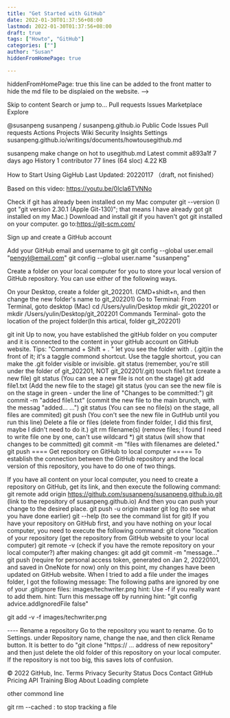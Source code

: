 ```yaml
---
title: "Get Started with GitHub"
date: 2022-01-30T01:37:56+08:00
lastmod: 2022-01-30T01:37:56+08:00
draft: true
tags: ["Howto", "GitHub"]
categories: [""]
author: "Susan"
hiddenFromHomePage: true

---
```

<!-->
hiddenFromHomePage: true

this line can be added to the front matter to hide the md file to be displaied on the website.
-->
Skip to content
Search or jump to…
Pull requests
Issues
Marketplace
Explore
 
@susanpeng 
susanpeng
/
susanpeng.github.io
Public
Code
Issues
Pull requests
Actions
Projects
Wiki
Security
Insights
Settings
susanpeng.github.io/writings/documents/howtousegithub.md

susanpeng make change on hot to usegithub.md
Latest commit a893a1f 7 days ago
 History
 1 contributor
77 lines (64 sloc)  4.22 KB
   
How to Start Using GigHub Last Updated: 20220117 （draft, not finished）

Based on this video: https://youtu.be/0Icla6TVNNo

Check if git has already been installed on my Mac computer
git --version (I got "git version 2.30.1 (Apple Git-130)"; that means I have already got git installed on my Mac.)
Download and install git if you haven't got git installed on your computer. go to:https://git-scm.com/

Sign up and create a GitHub account

Add your GitHub email and username to git git config --global user.email "pengyl@email.com" git config --global user.name "susanpeng"

Create a folder on your local computer for you to store your local version of GitHub repository. You can use either of the following ways.

On your Desktop, create a folder git_202201. (CMD+shidt+n, and then change the new folder's name to git_202201)
Go to Terminal: From Terminal, goto desktop (Mac)
cd /Users/yulin/Desktop
mkdir git_202201 or
mkdir /Users/yulin/Desktop/git_202201
Commands Terminal- goto the location of the project folder(In this artical, folder git_202201)

git init Up to now, you have established the gitHub folder on you computer and it is connected to the content in your gitHub account on GitHub website. Tips: "Command + Shift + . " let you see the folder with . (.git)in the front of it; it's a taggle commond shortcut. Use the taggle shortcut, you can make the .git folder visible or invisible.
git status (remember, you're still under the folder of git_202201, NOT git_202201/.git)
touch file1.txt (create a new file)
git status (You can see a new file is not on the stage)
git add file1.txt (Add the new file to the stage)
git status (you can see the new file is on the stage in green - under the line of "Changes to be committed:")
git commit -m "added file1.txt" (commit the new file to the main brunch, with the messag "added... ...")
git status (You can see no file(s) on the stage, all files are commited)
git push (You con't see the new file in GutHub until you run this line)
Delete a file or files (delete from finder folder, I did this first, maybe I didn't need to do it.)
git rm filename(s) (remove files; I found I need to write file one by one, can't use wildcard *)
git status (will show that changes to be committed)
git commit -m "files with filenames are deleted."
git push
==== Get repository on GitHub to local computer ===== To establish the connection between the GitHub repository and the local version of this repository, you have to do one of two things.

If you have all content on your local computer, you need to create a repository on GitHub, get its link, and then execute the following command:
git remote add origin https://github.com/susanpeng/susanpeng.github.io.git (link to the repository of susanpeng.github.io) And then you can push your change to the desired place.
git push -u origin master
git log (to see what you have done earlier)
git --help (to see the command list for git)
If you have your repository on GitHub first, and you have nothing on your local computer, you need to execute the following command:
git clone "location of your repository (get the repository from GitHub website to your local computer)
git remote -v (check if you have the remote repository on your local computer?) after making changes:
git add
git commit -m "message..."
git push (require for personal access token, generated on Jan 2, 20220101, and saved in OneNote for now) only on this point, my changes have been updated on GitHub website.
When I tried to add a file under the images folder, I got the following message: The following paths are ignored by one of your .gitignore files: images/techwriter.png hint: Use -f if you really want to add them. hint: Turn this message off by running hint: "git config advice.addIgnoredFile false"

git add -v -f images/techwriter.png

---- Rename a repository Go to the repository you want to rename. Go to Settings. under Repository name, change the nae, and then click Rename button. It is better to do "git clone "https:// ... address of new repository" and then just delete the old folder of this repository on your local computer. If the repository is not too big, this saves lots of confusion.

© 2022 GitHub, Inc.
Terms
Privacy
Security
Status
Docs
Contact GitHub
Pricing
API
Training
Blog
About
Loading complete


other commond line

git rm --cached <file>: to stop tracking a file